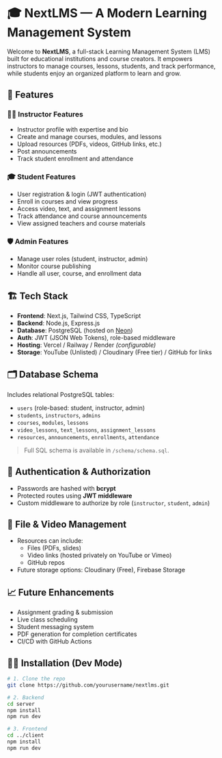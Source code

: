 # 🎓 NextLMS — A Modern Learning Management System

Welcome to **NextLMS**, a full-stack Learning Management System (LMS) built for educational institutions and course creators. It empowers instructors to manage courses, lessons, students, and track performance, while students enjoy an organized platform to learn and grow.

## 🚀 Features

### 👨‍🏫 Instructor Features
- Instructor profile with expertise and bio
- Create and manage courses, modules, and lessons
- Upload resources (PDFs, videos, GitHub links, etc.)
- Post announcements
- Track student enrollment and attendance

### 🎓 Student Features
- User registration & login (JWT authentication)
- Enroll in courses and view progress
- Access video, text, and assignment lessons
- Track attendance and course announcements
- View assigned teachers and course materials

### 🛡️ Admin Features
- Manage user roles (student, instructor, admin)
- Monitor course publishing
- Handle all user, course, and enrollment data

## 🏗️ Tech Stack

- **Frontend**: Next.js, Tailwind CSS, TypeScript
- **Backend**: Node.js, Express.js
- **Database**: PostgreSQL (hosted on [Neon](https://neon.tech/))
- **Auth**: JWT (JSON Web Tokens), role-based middleware
- **Hosting**: Vercel / Railway / Render *(configurable)*
- **Storage**: YouTube (Unlisted) / Cloudinary (Free tier) / GitHub for links

## 🗂️ Database Schema

Includes relational PostgreSQL tables:
- `users` (role-based: student, instructor, admin)
- `students`, `instructors`, `admins`
- `courses`, `modules`, `lessons`
- `video_lessons`, `text_lessons`, `assignment_lessons`
- `resources`, `announcements`, `enrollments`, `attendance`

> Full SQL schema is available in `/schema/schema.sql`.

## 🔐 Authentication & Authorization

- Passwords are hashed with **bcrypt**
- Protected routes using **JWT middleware**
- Custom middleware to authorize by role (`instructor`, `student`, `admin`)

## 📁 File & Video Management

- Resources can include:
  - Files (PDFs, slides)
  - Video links (hosted privately on YouTube or Vimeo)
  - GitHub repos
- Future storage options: Cloudinary (Free), Firebase Storage

## 📈 Future Enhancements

- Assignment grading & submission
- Live class scheduling
- Student messaging system
- PDF generation for completion certificates
- CI/CD with GitHub Actions

## 👨‍💻 Installation (Dev Mode)

```bash
# 1. Clone the repo
git clone https://github.com/yourusername/nextlms.git

# 2. Backend
cd server
npm install
npm run dev

# 3. Frontend
cd ../client
npm install
npm run dev
